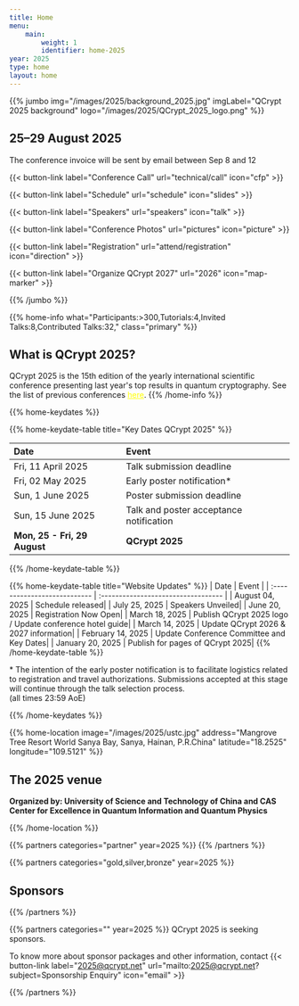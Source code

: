 ```yaml
---
title: Home
menu:
    main:
        weight: 1
        identifier: home-2025
year: 2025
type: home
layout: home
---
```


<!-- JUMBO -->

{{% jumbo img="/images/2025/background_2025.jpg" imgLabel="QCrypt 2025 background" logo="/images/2025/QCrypt_2025_logo.png" %}}

## 25–29 August 2025

The conference invoice will be sent by email between Sep 8 and 12

{{< button-link label="Conference Call"
                url="technical/call"
                icon="cfp" >}}

<!-- Schedule Now Released! -->
<!-- ⚠️Schedule modified due to Typhoon KAJIKI -->

{{< button-link label="Schedule"
                url="schedule"
                icon="slides" >}}

{{< button-link label="Speakers"
                url="speakers"
                icon="talk" >}}
                
{{< button-link label="Conference Photos"
                url="pictures"
                icon="picture" >}}


{{< button-link label="Registration"
                url="attend/registration"
                icon="direction" >}}

{{< button-link label="Organize QCrypt 2027"
                url="2026"
                icon="map-marker" >}}

{{% /jumbo %}}

{{% home-info what="Participants:>300,Tutorials:4,Invited Talks:8,Contributed Talks:32," class="primary" %}}



## What is QCrypt 2025?

QCrypt 2025 is the 15th edition of the yearly international scientific conference presenting last year's top results in quantum cryptography. See the list of previous conferences <a style="color: yellow" href="/2025/charter/#history-of-qcrypt">here</a>.
{{% /home-info %}}

{{% home-keydates %}}

{{% home-keydate-table title="Key Dates QCrypt 2025" %}}

| Date                         | Event                                   |
| :--------------------------- | :-------------------------------------- |
| Fri, 11 April 2025           | Talk submission deadline                |
| Fri, 02 May 2025             | Early poster notification\*             |
| Sun, 1 June 2025             | Poster submission deadline              |
| Sun, 15 June 2025            | Talk and poster acceptance notification |
| **Mon, 25 - Fri, 29 August** | **QCrypt 2025**                         |

{{% /home-keydate-table %}}

{{% home-keydate-table title="Website Updates" %}}
| Date | Event |
| :--------------------------- | :---------------------------------- |
| August 04, 2025 | Schedule released|
| July 25, 2025 | Speakers Unveiled|
| June 20, 2025 | Registration Now Open|
| March 18, 2025 | Publish QCrypt 2025 logo / Update conference hotel guide|
| March 14, 2025 | Update QCrypt 2026 & 2027 information|
| February 14, 2025 | Update Conference Committee and Key Dates|
| January 20, 2025 | Publish for pages of QCrypt 2025|
{{% /home-keydate-table %}}

\* The intention of the early poster notification is to facilitate logistics related to registration and travel authorizations. Submissions accepted at this stage will continue through the talk selection process.
<br>
(all times 23:59 AoE)

<!-- **NOTE:** All dates without a specified day of the week are pending. -->

{{% /home-keydates %}}

<!-- THE MAP -->

{{% home-location
    image="/images/2025/ustc.jpg"
    address="Mangrove Tree Resort World Sanya Bay, Sanya, Hainan, P.R.China"
    latitude="18.2525"
    longitude="109.5121"
    %}}

## The 2025 venue

<strong>Organized by: University of Science and Technology of China and CAS Center for Excellence in Quantum Information and Quantum Physics</strong>

{{% /home-location %}}


{{% partners categories="partner" year=2025 %}}
{{% /partners %}}

<!-- {{% home-speakers year=2025 %}}
## Featured Speakers
{{< button-link label="All Speakers"
                url="/2025/speakers"
                icon="cfp" >}}
{{% /home-speakers %}} -->

{{% partners categories="gold,silver,bronze" year=2025 %}}
## Sponsors
{{% /partners %}}

{{% partners categories="" year=2025 %}}
QCrypt 2025 is seeking sponsors.

To know more about sponsor packages and other information, contact {{< button-link label="2025@qcrypt.net" url="mailto:2025@qcrypt.net?subject=Sponsorship Enquiry" icon="email" >}}


{{% /partners %}}
